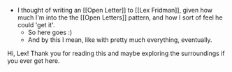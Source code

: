 - I thought of writing an [[Open Letter]] to [[Lex Fridman]], given how much I'm into the the [[Open Letters]] pattern, and how I sort of feel he could 'get it'.
  - So here goes :)
  - And by this I mean, like with pretty much everything, eventually.

Hi, Lex! Thank you for reading this and maybe exploring the surroundings if you ever get here.
